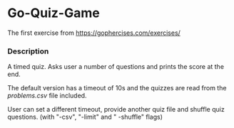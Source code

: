 Go-Quiz-Game
===
The first exercise from https://gophercises.com/exercises/

### Description

A timed quiz. Asks user a number of questions and prints the score at the end.

The default version has a timeout of 10s and the quizzes are read from the *problems.csv* file included.

User can set a different timeout, provide another quiz file and shuffle quiz questions. (with "-csv", "-limit" and "
-shuffle" flags)